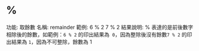 # %

功能: 取餘數
名稱: remainder
範例: 6 % 2
7 % 2
結果說明: % 表達的是前後數字相除後的餘數，如範例：`6 % 2` 的印出結果為  `0`，因為整除後沒有餘數`7 % 2` 的印出結果為 `1`，因為不可整除，餘數為 1